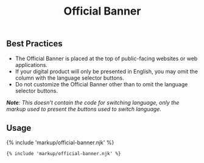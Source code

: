 ﻿---
title: Official Banner
summary: The Official Banner identifies official Louisiana Government websites.
tags: components
layout: guide
eleventyNavigation:
  key: Official Banner
  parent: Components
  order: 220
  excerpt: The Official Banner identifies official Louisiana Government websites.
  img: /img/illustrations/illus-official-banner.svg
---

## Best Practices

- The Official Banner is placed at the top of public-facing websites or web applications.
- If your digital product will only be presented in English, you may omit the column with the language selector buttons.
- Do not customize the Official Banner other than to omit the language selector buttons.

_**Note**: This doesn’t contain the code for switching language, only the markup used to present the buttons used to switch language._

## Usage

{% include 'markup/official-banner.njk' %}

```html
{% include 'markup/official-banner.njk' %}
```
